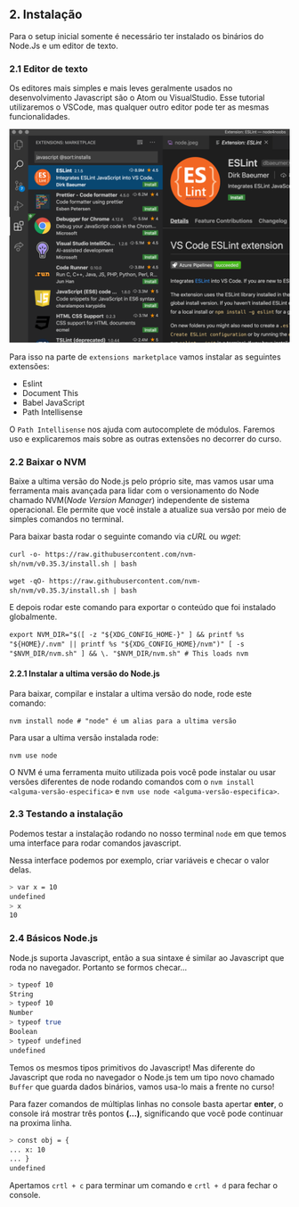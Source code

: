 ## 2. Instalação

Para o setup inicial somente é necessário ter instalado os binários do Node.Js e um editor de texto.

### 2.1 Editor de texto

Os editores mais simples e mais leves geralmente usados no desenvolvimento Javascript são o Atom ou VisualStudio. Esse tutorial utilizaremos o VSCode, mas qualquer outro editor pode ter as mesmas funcionalidades.

<p align="center">
  <a><img src="../../assets/1-primeiros-passos/vscode-extensions.png" alt="Logo"></a>
</p>

Para isso na parte de `extensions marketplace` vamos instalar as seguintes extensões:
- Eslint
- Document This
- Babel JavaScript
- Path Intellisense

O `Path Intellisense` nos ajuda com autocomplete de módulos. Faremos uso e explicaremos mais sobre as outras extensões no decorrer do curso.

### 2.2 Baixar o NVM
Baixe a ultima versão do Node.js pelo próprio site, mas vamos usar uma ferramenta mais avançada para lidar com o versionamento do Node chamado NVM(_Node Version Manager_) independente de sistema operacional. Ele permite que você instale a atualize sua versão por meio de simples comandos no terminal.

Para baixar basta rodar o seguinte comando via _cURL_ ou _wget_:

`curl -o- https://raw.githubusercontent.com/nvm-sh/nvm/v0.35.3/install.sh | bash`


`wget -qO- https://raw.githubusercontent.com/nvm-sh/nvm/v0.35.3/install.sh | bash`

E depois rodar este comando para exportar o conteúdo que foi instalado globalmente.


`export NVM_DIR="$([ -z "${XDG_CONFIG_HOME-}" ] && printf %s "${HOME}/.nvm" || printf %s "${XDG_CONFIG_HOME}/nvm")" [ -s "$NVM_DIR/nvm.sh" ] && \. "$NVM_DIR/nvm.sh" # This loads nvm`

#### 2.2.1 Instalar a ultima versão do Node.js

Para baixar, compilar e instalar a ultima versão do node, rode este comando:


`nvm install node # "node" é um alias para a ultima versão`

Para usar a ultima versão instalada rode:


`nvm use node`

O NVM é uma ferramenta muito utilizada pois você pode instalar ou usar versões diferentes de node rodando comandos com o `nvm install <alguma-versão-especifica>` e `nvm use node <alguma-versão-especifica>`.

### 2.3 Testando a instalação

Podemos testar a instalação rodando no nosso terminal `node` em que temos uma interface para rodar comandos javascript.

Nessa interface podemos por exemplo, criar variáveis e checar o valor delas.
```bash
> var x = 10
undefined
> x
10
```

### 2.4 Básicos Node.js

Node.js suporta Javascript, então a sua sintaxe é similar ao Javascript que roda no navegador. Portanto se formos checar...

```bash
> typeof 10
String
> typeof 10
Number
> typeof true
Boolean
> typeof undefined
undefined
```

Temos os mesmos tipos primitivos do Javascript!
Mas diferente do Javascript que roda no navegador o Node.js tem um tipo novo chamado `Buffer` que guarda dados binários, vamos usa-lo mais a frente no curso!

Para fazer comandos de múltiplas linhas no console basta apertar **enter**, o console irá mostrar três pontos **(...)**, significando que você pode continuar na proxima linha.

```bash
> const obj = {
... x: 10
... }
undefined
```

Apertamos `crtl + c` para terminar um comando e `crtl + d` para fechar o console.
